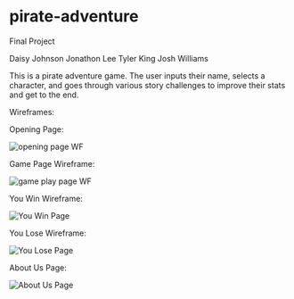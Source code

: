 # pirate-adventure
Final Project

Daisy Johnson
Jonathon Lee
Tyler King
Josh Williams  

This is a pirate adventure game. The user inputs their name, selects a character, and goes through various story challenges to improve their stats and get to the end. 

Wireframes:

Opening Page:

<img src="read-me-img/openwf.png" alt="opening page WF"/>

Game Page Wireframe:

<img src="read-me-img/gamewf.png" alt="game play page WF"/>

You Win Wireframe:

<img src="read-me-img/winwf.png" alt="You Win Page"/>

You Lose Wireframe:

<img src="read-me-img/losewf.png" alt="You Lose Page"/>

About Us Page:

<img src="read-me-img/aboutwf.png" alt="About Us Page"/>
